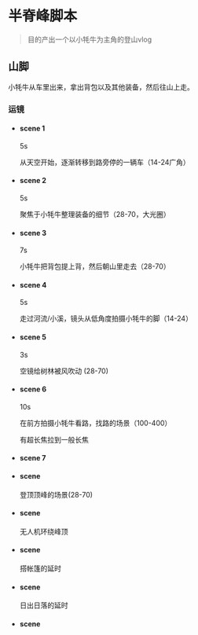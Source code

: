 # 半脊峰脚本

> 目的产出一个以小牦牛为主角的登山vlog







## 山脚

小牦牛从车里出来，拿出背包以及其他装备，然后往山上走。



### 运镜

- #### scene 1

  5s

  从天空开始，逐渐转移到路旁停的一辆车（14-24广角）

- #### scene 2

  5s

  聚焦于小牦牛整理装备的细节（28-70，大光圈）

- #### scene 3

  7s

  小牦牛把背包提上背，然后朝山里走去（28-70）

- #### scene 4

  5s

  走过河流/小溪，镜头从低角度拍摄小牦牛的脚（14-24）

- #### scene 5

  3s

  空镜给树林被风吹动 (28-70)

- #### scene 6

  10s
  
  在前方拍摄小牦牛看路，找路的场景（100-400）
  
  有超长焦拉到一般长焦

- #### scene 7

  


- #### scene
    登顶顶峰的场景(28-70)

- #### scene
    无人机环绕峰顶
- #### scene
    搭帐篷的延时
- #### scene
    日出日落的延时
- #### scene
    
